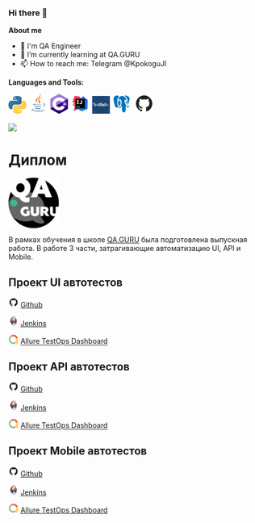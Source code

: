### Hi there 👋

**About me**

- 💼 I'm QA Engineer
- 🌱 I’m currently learning at QA.GURU
- 📫 How to reach me: Telegram @KpokoguJl

**Languages and Tools:**

<code><img src="media/python.svg" width="35"/></code>
<code><img src="media/Java.svg" width="40"/></code>
<code><img src="media/c-sharp-c.svg" width="35"/></code>
<code><img src="media/Intelij_IDEA.svg" width="40"/></code>
<code><img src="media/TestRail.svg" width="35"/></code>
<code><img src="media/postgresql.svg" width="40"/></code>
<code><img src="media/GitHub.svg" width="40"/></code>



<a href="https://github.com/kpokogujl/github-readme-stats"><img align="center" src="https://github-readme-stats.vercel.app/api?username=kpokogujl&show_icons=true&include_all_commits=true&theme=buefy&hide_border=true"/></a>

# Диплом
<code><img src="media/qaguruLogo.svg" width="100" align="middle"></code>

В рамках обучения в школе <a href="QA.GURU">QA.GURU</a> была подготовлена выпускная работа.
В работе 3 части, затрагивающие автоматизацию UI, API и Mobile.

**Проект UI автотестов**
------------------------
<code><img src="media/GitHub.svg" width="20"/></code> <a href="https://github.com/KpokoguJl/qa_guru_diplom_ui">Github</a>

<code><img src="media/Jenkins.svg" width="20"/></code> <a href="https://jenkins.autotests.cloud/job/C10_SergeyChikov_qa_guru_10_diplom_ui/">Jenkins</a>

<code><img src="media/Allure-logo.svg" width="20"/></code> <a href="https://allure.autotests.cloud/project/1122/dashboards/1985">Allure TestOps Dashboard</a>


**Проект API автотестов**
------------------------
<code><img src="media/GitHub.svg" width="20"/></code> <a href="https://github.com/KpokoguJl/qa_guru_diplom_api">Github</a>

<code><img src="media/Jenkins.svg" width="20"/></code> <a href="https://jenkins.autotests.cloud/job/C10_SergeyChikov_qa_guru_10_diplom_api/">Jenkins</a>

<code><img src="media/Allure-logo.svg" width="20"/></code> <a href="https://allure.autotests.cloud/project/1122/dashboards/2018">Allure TestOps Dashboard</a>


**Проект Mobile автотестов**
------------------------
<code><img src="media/GitHub.svg" width="20"/></code> <a href="https://github.com/KpokoguJl/qa_guru_diplom_mobile">Github</a>

<code><img src="media/Jenkins.svg" width="20"/></code> <a href="https://jenkins.autotests.cloud/job/C10_SergeyChikov_qa_guru_10_diplom_mobile/">Jenkins</a>

<code><img src="media/Allure-logo.svg" width="20"/></code> <a href="https://allure.autotests.cloud/project/1122/dashboards/2022">Allure TestOps Dashboard</a>
